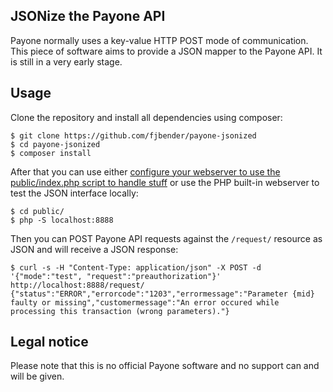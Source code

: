 ## JSONize the Payone API

Payone normally uses a key-value HTTP POST mode of communication. This piece of software aims to provide a JSON mapper to the Payone API. It is still in a very early stage.

## Usage

Clone the repository and install all dependencies using composer:

    $ git clone https://github.com/fjbender/payone-jsonized
    $ cd payone-jsonized
    $ composer install

After that you can use either [configure your webserver to use the public/index.php script to handle stuff](http://www.slimframework.com/docs/start/web-servers.html) or use the PHP built-in webserver to test the JSON interface locally:

    $ cd public/
    $ php -S localhost:8888 

Then you can POST Payone API requests against the `/request/` resource as JSON and will receive a JSON response:

    $ curl -s -H "Content-Type: application/json" -X POST -d '{"mode":"test", "request":"preauthorization"}' http://localhost:8888/request/
    {"status":"ERROR","errorcode":"1203","errormessage":"Parameter {mid} faulty or missing","customermessage":"An error occured while processing this transaction (wrong parameters)."}


## Legal notice

Please note that this is no official Payone software and no support can and will be given.

